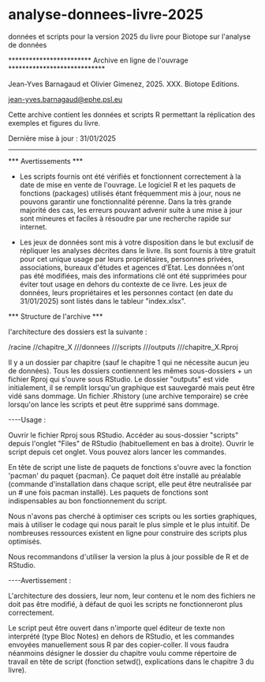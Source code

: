 # analyse-donnees-livre-2025
données et scripts pour la version 2025 du livre pour Biotope sur l'analyse de données

************************ Archive en ligne de l'ouvrage ****************************

Jean-Yves Barnagaud et Olivier Gimenez, 2025. XXX. Biotope Editions.

jean-yves.barnagaud@ephe.psl.eu

Cette archive contient les données et scripts R permettant la réplication des exemples et figures du livre.

Dernière mise à jour : 31/01/2025

************************************************************************************

*** Avertissements ***

- Les scripts fournis ont été vérifiés et fonctionnent correctement à la date de mise en vente de l'ouvrage. 
Le logiciel R et les paquets de fonctions (packages) utilisés étant fréquemment mis à jour, nous ne pouvons
garantir une fonctionnalité pérenne. Dans la très grande majorité des cas, les erreurs pouvant advenir suite
à une mise à jour sont mineures et faciles à résoudre par une recherche rapide sur internet. 

- Les jeux de données sont mis à votre disposition dans le but exclusif de répliquer les analyses décrites 
dans le livre. Ils sont fournis à titre gratuit pour cet unique usage par leurs propriétaires, personnes privées, 
associations, bureaux d'études et agences d'Etat. Les données n'ont pas été modifiées, mais des informations clé
ont été supprimées pour éviter tout usage en dehors du contexte de ce livre. Les jeux de données, leurs
propriétaires et les personnes contact (en date du 31/01/2025) sont listés dans le tableur "index.xlsx".

*** Structure de l'archive ***

l'architecture des dossiers est la suivante : 

/racine
//chapitre_X
///donnees
///scripts
///outputs
///chapitre_X.Rproj

Il y a un dossier par chapitre (sauf le chapitre 1 qui ne nécessite aucun jeu de données). Tous les dossiers 
contiennent les mêmes sous-dossiers + un fichier Rproj qui s'ouvre sous RStudio. Le dossier "outputs" est vide 
initialement, il se remplit lorsqu'un graphique est sauvegardé mais peut être vidé sans dommage. Un fichier 
.Rhistory (une archive temporaire) se crée lorsqu'on lance les scripts et peut être supprimé sans dommage. 

----Usage : 

Ouvrir le fichier Rproj sous RStudio. Accéder au sous-dossier "scripts" depuis l'onglet "Files" de RStudio 
(habituellement en bas à droite). Ouvrir le script depuis cet onglet. Vous pouvez alors lancer les commandes.

En tête de script une liste de paquets de fonctions s'ouvre avec la fonction 'pacman' du paquet {pacman}. Ce 
paquet doit être installé au préalable (commande d'installation dans chaque script, elle peut être neutralisée 
par un # une fois pacman installé). Les paquets de fonctions sont indispensables au bon fonctionnement du script.

Nous n'avons pas cherché à optimiser ces scripts ou les sorties graphiques, mais à utiliser le codage qui nous parait
le plus simple et le plus intuitif. De nombreuses ressources existent en ligne pour construire des scripts plus optimisés.

Nous recommandons d'utiliser la version la plus à jour possible de R et de RStudio.

----Avertissement : 

L'architecture des dossiers, leur nom, leur contenu et le nom des fichiers ne doit pas être modifié, à défaut de 
quoi les scripts ne fonctionneront plus correctement. 

Le script peut être ouvert dans n'importe quel éditeur de texte non interprété (type Bloc Notes) en dehors de RStudio, 
et les commandes envoyées manuellement sous R par des copier-coller. Il vous faudra néanmoins désigner le dossier du 
chapitre voulu comme répertoire de travail en tête de script (fonction setwd(), explications dans le chapitre 3 du livre). 









